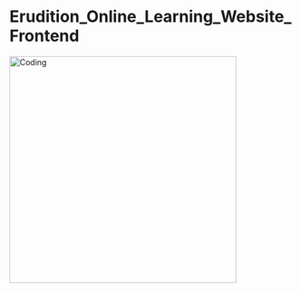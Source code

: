 # Erudition_Online_Learning_Website_Frontend
<img alt="Coding" width="400" src="https://drive.google.com/file/d/1CvmPW5ic6xQvtxvBU5lGJYe3kFfO7_28/view?usp=share_link">
